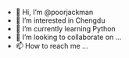 - 👋 Hi, I’m @poorjackman
- 👀 I’m interested in Chengdu
- 🌱 I’m currently learning Python
- 💞️ I’m looking to collaborate on ...
- 📫 How to reach me ...

<!---
poorjackman/poorjackman is a ✨ special ✨ repository because its `README.md` (this file) appears on your GitHub profile.
You can click the Preview link to take a look at your changes.
--->
